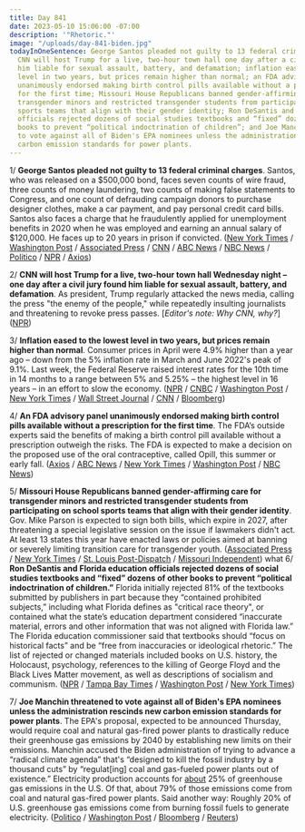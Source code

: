 ```yaml
---
title: Day 841
date: 2023-05-10 15:06:00 -07:00
description: '"Rhetoric."'
image: "/uploads/day-841-biden.jpg"
todayInOneSentence: George Santos pleaded not guilty to 13 federal criminal charges;
  CNN will host Trump for a live, two-hour town hall one day after a civil jury found
  him liable for sexual assault, battery, and defamation; inflation eased to the lowest
  level in two years, but prices remain higher than normal; an FDA advisory panel
  unanimously endorsed making birth control pills available without a prescription
  for the first time; Missouri House Republicans banned gender-affirming care for
  transgender minors and restricted transgender students from participating on school
  sports teams that align with their gender identity; Ron DeSantis and Florida education
  officials rejected dozens of social studies textbooks and “fixed” dozens of other
  books to prevent “political indoctrination of children”; and Joe Manchin threatened
  to vote against all of Biden's EPA nominees unless the administration rescinds new
  carbon emission standards for power plants.
---
```


1/ **George Santos pleaded not guilty to 13 federal criminal charges**. Santos, who was released on a $500,000 bond, faces seven counts of wire fraud, three counts of money laundering, two counts of making false statements to Congress, and one count of defrauding campaign donors to purchase designer clothes, make a car payment, and pay personal credit card bills. Santos also faces a charge that he fraudulently applied for unemployment benefits in 2020 when he was employed and earning an annual salary of $120,000. He faces up to 20 years in prison if convicted. ([New York Times](https://www.nytimes.com/live/2023/05/10/nyregion/george-santos-charges-news) / [Washington Post](https://www.washingtonpost.com/national-security/2023/05/10/george-santos-charges/) / [Associated Press](https://apnews.com/article/george-santos-federal-charges-updates-33667a0900271e5002459ab748d8fdc8) / [CNN](https://www.cnn.com/2023/05/09/politics/george-santos-charged-justice-department/) / [ABC News](https://abcnews.go.com/US/live-updates/george-santos-court-appearance/?id=99214419) / [NBC News](https://www.nbcnews.com/politics/congress/george-santos-surrenders-federal-law-enforcement-face-fraud-money-laun-rcna83716) / [Politico](https://www.politico.com/news/2023/05/10/santos-turns-himself-in-after-being-charged-with-financial-crimes-00096186) / [NPR](https://www.npr.org/2023/05/10/1175179042/ny-rep-santos-surrenders-on-federal-fraud-charges) / [Axios](https://www.axios.com/2023/05/10/george-santos-arrested-indictment-charges))

2/ **CNN will host Trump for a live, two-hour town hall Wednesday night – one day after a civil jury found him liable for sexual assault, battery, and defamation**. As president, Trump regularly attacked the news media, calling the press "the enemy of the people," while repeatedly insulting journalists and threatening to revoke press passes. \[*Editor's note: Why CNN, why?*\] ([NPR](https://www.npr.org/2023/05/10/1174959260/cnn-trump-town-hallhttps://www.wsj.com/articles/how-donald-trump-and-cnn-found-each-other-again-66c9c85c))

3/ **Inflation eased to the lowest level in two years, but prices remain higher than normal**. Consumer prices in April were 4.9% higher than a year ago – down from the 5% inflation rate in March and June 2022's peak of 9.1%. Last week, the Federal Reserve raised interest rates for the 10th time in 14 months to a range between 5% and 5.25% – the highest level in 16 years – in an effort to slow the economy. ([NPR](https://www.npr.org/2023/05/10/1175029996/inflation-consumer-prices-recession-federal-reserve) / [CNBC](https://www.cnbc.com/2023/05/10/cpi-inflation-april-2023.html) / [Washington Post](https://www.washingtonpost.com/business/2023/05/10/inflation-april-cpi-fed/) / [New York Times](https://www.nytimes.com/live/2023/05/10/business/cpi-inflation-fed) / [Wall Street Journal](https://www.wsj.com/articles/us-inflation-april-2023-consumer-price-index-48f0eac5?mod=djemalertNEWS) / [CNN](https://www.cnn.com/2023/05/10/economy/cpi-consumer-inflation-april/index.html) / [Bloomberg](https://www.bloomberg.com/news/articles/2023-05-10/us-core-cpi-moderates-slightly-giving-fed-some-room-to-pause?sref=MIBMEEoj))

4/ **An FDA advisory panel unanimously endorsed making birth control pills available without a prescription for the first time**. The FDA’s outside experts said the benefits of making a birth control pill available without a prescription outweigh the risks. The FDA is expected to make a decision on the proposed use of the oral contraceptive, called Opill, this summer or early fall. ([Axios](https://www.axios.com/2023/05/10/fda-experts-endorse-birth-control-over-the-counter) / [ABC News](https://abcnews.go.com/Health/fda-advisory-committees-meeting-discuss-counter-birth-control/story?id=99166534) / [New York Times](https://www.nytimes.com/2023/05/10/health/fda-otc-birth-control-pill.html) / [Washington Post](https://www.washingtonpost.com/health/2023/05/10/birth-control-pill-over-the-counter-fda/) / [NBC News](https://www.nbcnews.com/health/health-news/opill-over-counter-birth-control-fda-advisory-committee-vote-rcna83506))

5/ **Missouri House Republicans banned gender-affirming care for transgender minors and restricted transgender students from participating on school sports teams that align with their gender identity**. Gov. Mike Parson is expected to sign both bills, which expire in 2027, after threatening a special legislative session on the issue if lawmakers didn't act. At least 13 states this year have enacted laws or policies aimed at banning or severely limiting transition care for transgender youth. ([Associated Press](https://apnews.com/article/transgender-nonbinary-hormone-puberty-missouri-lawmakers-5a8922430ffab9e43cf9b7ce254bff9f) / [New York Times](https://www.nytimes.com/2023/05/10/us/missouri-transgender-minors-ban.html) / [St. Louis Post-Dispatch](https://www.stltoday.com/news/local/govt-and-politics/missouri-house-sends-limits-on-transgender-care-athletes-to-governor/article_7ac9f07e-edce-11ed-9aed-3b01f0558ed0.html) / [Missouri Independent](https://missouriindependent.com/2023/05/10/missouri-house-sends-bill-banning-transgender-health-care-for-minors-to-governor/))
 what 
6/ **Ron DeSantis and Florida education officials rejected dozens of social studies textbooks and “fixed” dozens of other books to prevent “political indoctrination of children.”** Florida initially rejected 81% of the textbooks submitted by publishers in part because they “contained prohibited subjects,” including what Florida defines as "critical race theory", or contained what the state’s education department considered “inaccurate material, errors and other information that was not aligned with Florida law.” The Florida education commissioner said that textbooks should “focus on historical facts” and be “free from inaccuracies or ideological rhetoric.” The list of rejected or changed materials included books on U.S. history, the Holocaust, psychology, references to the killing of George Floyd and the Black Lives Matter movement, as well as descriptions of socialism and communism. ([NPR](https://www.npr.org/2023/05/10/1175232763/desantis-florida-textbooks-social-studies-schools) / [Tampa Bay Times](https://www.tampabay.com/news/education/2023/05/10/here-are-34-social-studies-textbooks-that-florida-just-rejected/) / [Washington Post](https://www.washingtonpost.com/education/2023/05/09/desantis-education-textbooks-florida/) / [New York Times](https://www.nytimes.com/2023/05/09/us/desantis-florida-social-studies-textbooks.html))

7/ **Joe Manchin threatened to vote against all of Biden's EPA nominees unless the administration rescinds new carbon emission standards for power plants**. The EPA's proposal, expected to be announced Thursday, would require coal and natural gas-fired power plants to drastically reduce their greenhouse gas emissions by 2040 by establishing new limits on their emissions. Manchin accused the Biden administration of trying to advance a “radical climate agenda” that's “designed to kill the fossil industry by a thousand cuts” by “regulat\[ing\] coal and gas-fueled power plants out of existence.” Electricity production accounts for [about](https://www.epa.gov/ghgemissions/sources-greenhouse-gas-emissions#electricity) 25% of greenhouse gas emissions in the U.S. Of that, about 79% of those emissions come from coal and natural gas-fired power plants. Said another way: Roughly 20% of U.S. greenhouse gas emissions come from burning fossil fuels to generate electricity. ([Politico](https://www.politico.com/news/2023/05/10/manchin-biden-epa-nominees-00096197) / [Washington Post](https://www.washingtonpost.com/politics/2023/05/10/manchin-biden-epa-power-plant-emissions/) / [Bloomberg](https://www.bloomberg.com/news/articles/2023-05-10/manchin-vows-to-block-biden-nominees-on-power-plant-overreach?sref=MIBMEEoj) / [Reuters](https://www.reuters.com/world/us/democratic-us-senator-manchin-oppose-all-epa-nominees-statement-2023-05-10/))

